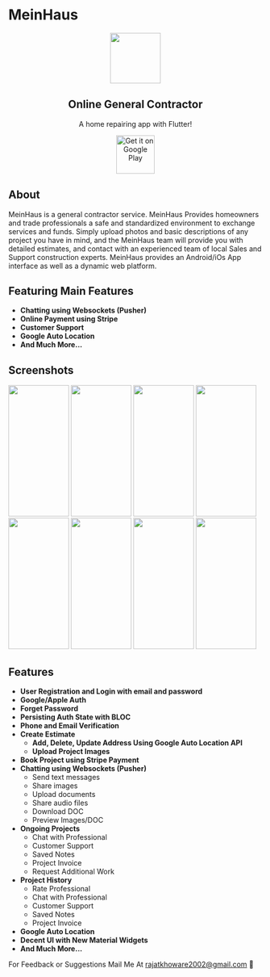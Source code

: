 # MeinHaus
<p align="center">
 <img width="100px" src="https://play-lh.googleusercontent.com/nFMCvS0SW14SEFWc17Wu93v1UY7lix3LOf-RTF_sUx2YmX3lusJq8F75X-VPx9PCJFg=w240-h480-rw" align="center" alt=""/>
 <h2 align="center">Online General Contractor</h2>
 <p align="center">A home repairing app with Flutter!</p>
</p>

<div align="center" class="play">
 <a href='https://play.google.com/store/apps/details?id=ca.meinhaus.app.user&pcampaignid=web_share'><img alt='Get it on Google Play' src='https://play.google.com/intl/en_us/badges/static/images/badges/en_badge_web_generic.png' height="76"/></a> 
</div>

## About
MeinHaus is a general contractor service. MeinHaus Provides homeowners and trade professionals a safe and standardized environment to exchange services and funds. Simply upload photos and basic descriptions of any project you have in mind, and the MeinHaus team will provide you with detailed estimates, and contact with an experienced team of local Sales and Support construction experts. MeinHaus provides an Android/iOs App interface as well as a dynamic web platform.

## Featuring Main Features

- **Chatting using Websockets (Pusher)**
- **Online Payment using Stripe**
- **Customer Support**
- **Google Auto Location**
- **And Much More...**

## Screenshots

<div class="row">
<img src="https://github.com/RajatKhoware/RajatKhoware/assets/107408201/250e5a1c-ce99-4d92-a1db-6ea0f7820c8e" width="120" height="260">
<img src="https://github.com/RajatKhoware/RajatKhoware/assets/107408201/0cd6a41b-f36e-443a-9362-28f2b42fe828" width="120" height="260">
<img src="https://github.com/RajatKhoware/RajatKhoware/assets/107408201/de4e7910-a50d-4ae6-b7d0-529bf12a93a4" width="120" height="260">
<img src="https://github.com/RajatKhoware/RajatKhoware/assets/107408201/2553f2dd-9e2b-45ff-b13e-eb76fb2ab87d" width="120" height="260">
<img src="https://github.com/RajatKhoware/RajatKhoware/assets/107408201/6b0db744-5564-4a12-8def-2915a8367944" width="120" height="260">
<img src="https://github.com/RajatKhoware/RajatKhoware/assets/107408201/f5efc1f7-c091-4a6c-acea-ce27e4cdfa93" width="120" height="260">
<img src="https://github.com/RajatKhoware/RajatKhoware/assets/107408201/8c1f3e1d-e5b2-4ac1-a88a-e491a80ae153" width="120" height="260">
<img src="https://github.com/RajatKhoware/RajatKhoware/assets/107408201/adfd38b1-3c5f-4de8-a293-50c764e2b455" width="120" height="260">
</div>


<!-- ## Chatting Feature

In the **Chatting Feature** of MeinHaus, users can:
   - Send text messages
   - Share images
   - Upload documents
   - Share audio files
   - Download DOC
   - Preview Images/DOC

### Preview:
<div class="row">
<img src="https://github.com/RajatKhoware/MeinHaus/assets/107408201/63e73da7-10f9-4d04-b82f-805c27422458" width="200" height="400"> 
</div>
-->

## Features

- **User Registration and Login with email and password**
- **Google/Apple Auth**
- **Forget Password**
- **Persisting Auth State with BLOC**
- **Phone and Email Verification**
- **Create Estimate**
  - **Add, Delete, Update Address Using Google Auto Location API**
  - **Upload Project Images**
- **Book Project using Stripe Payment**
- **Chatting using Websockets (Pusher)**
   - Send text messages
   - Share images
   - Upload documents
   - Share audio files
   - Download DOC
   - Preview Images/DOC
- **Ongoing Projects**
  - Chat with Professional
  - Customer Support
  - Saved Notes
  - Project Invoice
  - Request Additional Work
- **Project History** 
  - Rate Professional 
  - Chat with Professional
  - Customer Support
  - Saved Notes
  - Project Invoice
- **Google Auto Location**
- **Decent UI with New Material Widgets**
- **And Much More...**
  
  
<!--  <b>Note:</b> This Project is Much More Improved (i.e. Contains New Features) & Optimized than Youtube Course Project. -->
For Feedback or Suggestions Mail Me At rajatkhoware2002@gmail.com 🙂
